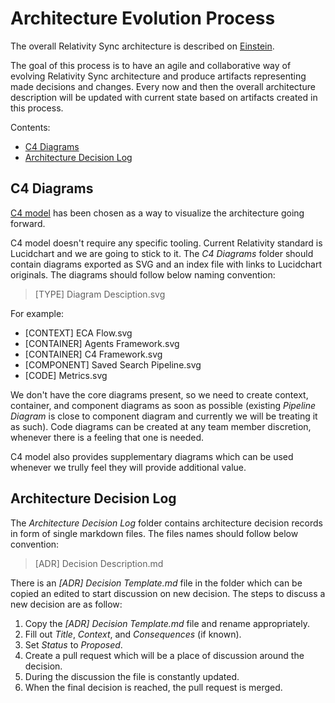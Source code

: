 # Architecture Evolution Process

The overall Relativity Sync architecture is described on [Einstein](https://einstein.kcura.com/display/DV/Relativity+Sync).

The goal of this process is to have an agile and collaborative way of evolving Relativity Sync architecture and produce artifacts representing made decisions and changes. Every now and then the overall architecture description will be updated with current state based on artifacts created in this process.

Contents:

* [C4 Diagrams](#c4-diagrams)
* [Architecture Decision Log](#architecture-decision-log)

## C4 Diagrams

[C4 model](https://c4model.com/) has been chosen as a way to visualize the architecture going forward.

C4 model doesn't require any specific tooling. Current Relativity standard is Lucidchart and we are going to stick to it. The *C4 Diagrams* folder should contain diagrams exported as SVG and an index file with links to Lucidchart originals. The diagrams should follow below naming convention:

> [TYPE] Diagram Desciption.svg

For example:
* [CONTEXT] ECA Flow.svg
* [CONTAINER] Agents Framework.svg
* [CONTAINER] C4 Framework.svg
* [COMPONENT] Saved Search Pipeline.svg
* [CODE] Metrics.svg

We don't have the core diagrams present, so we need to create context, container, and component diagrams as soon as possible (existing *Pipeline Diagram* is close to component diagram and currently we will be treating it as such). Code diagrams can be created at any team member discretion, whenever there is a feeling that one is needed.

C4 model also provides supplementary diagrams which can be used whenever we trully feel they will provide additional value.

## Architecture Decision Log

The *Architecture Decision Log* folder contains architecture decision records in form of single markdown files. The files names should follow below convention:

> [ADR] Decision Description.md

There is an *[ADR] Decision Template.md* file in the folder which can be copied an edited to start discussion on new decision. The steps to discuss a new decision are as follow:
1. Copy the *[ADR] Decision Template.md* file and rename appropriately.
2. Fill out *Title*, *Context*, and *Consequences* (if known).
3. Set *Status* to *Proposed*.
4. Create a pull request which will be a place of discussion around the decision.
5. During the discussion the file is constantly updated.
6. When the final decision is reached, the pull request is merged.